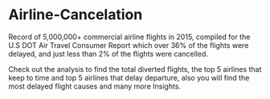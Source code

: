 # Airline-Cancelation

Record of 5,000,000+ commercial airline flights in 2015, compiled for the U.S DOT Air Travel Consumer Report which over 36% of the flights were delayed, and just less than 2% of the flights were cancelled.

Check out the analysis to find the total diverted flights, the top 5 airlines that keep to time and top 5 airlines that delay departure, also you will find the most delayed flight causes and many more Insights.
